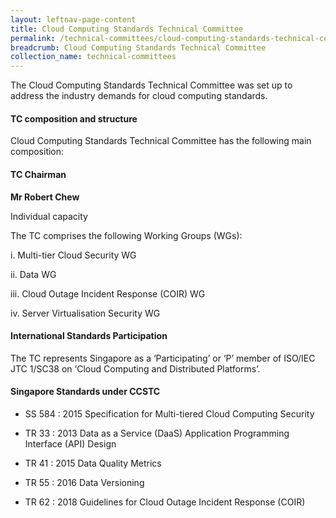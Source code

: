```yaml
---
layout: leftnav-page-content
title: Cloud Computing Standards Technical Committee
permalink: /technical-committees/cloud-computing-standards-technical-committee/
breadcrumb: Cloud Computing Standards Technical Committee
collection_name: technical-committees
---
```


The Cloud Computing Standards Technical Committee was set up to address the industry demands for cloud computing standards.

#### TC composition and structure
Cloud Computing Standards Technical Committee has the following main composition:

#### TC Chairman

**Mr Robert Chew**

Individual capacity

The TC comprises the following Working Groups (WGs):

i. Multi-tier Cloud Security WG

ii. Data WG

iii. Cloud Outage Incident Response (COIR) WG

iv. Server Virtualisation Security WG


#### International Standards Participation
The TC represents Singapore as a ‘Participating’ or ‘P’ member of ISO/IEC JTC 1/SC38 on ‘Cloud Computing and Distributed Platforms’.


#### Singapore Standards under CCSTC

* SS 584 : 2015   Specification for Multi-tiered Cloud Computing Security

* TR 33 : 2013   Data as a Service (DaaS) Application Programming Interface (API) Design

* TR 41 : 2015   Data Quality Metrics

* TR 55 : 2016   Data Versioning

* TR 62 : 2018   Guidelines for Cloud Outage Incident Response (COIR)
